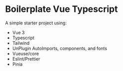 # Boilerplate Vue Typescript
A simple starter project using:

 - Vue 3
 - Typescript
 - Tailwind
 - UnPlugin AutoImports, components, and fonts
 - Vueuse/core
 - Eslint/Prettier
 - Pinia
